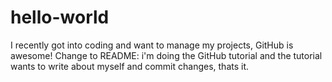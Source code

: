 # hello-world
I recently got into coding and want to manage my projects, GitHub is awesome!
Change to README: i'm doing the GitHub tutorial and the tutorial wants to write about myself and commit changes, thats it.
